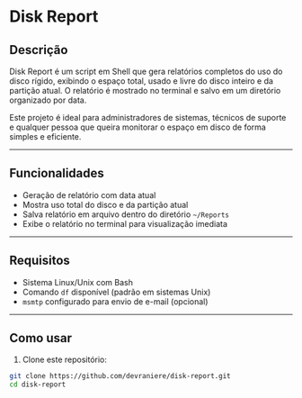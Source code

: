 # Disk Report

## Descrição

Disk Report é um script em Shell que gera relatórios completos do uso do disco rígido, exibindo o espaço total, usado e livre do disco inteiro e da partição atual. O relatório é mostrado no terminal e salvo em um diretório organizado por data.

Este projeto é ideal para administradores de sistemas, técnicos de suporte e qualquer pessoa que queira monitorar o espaço em disco de forma simples e eficiente.

---

## Funcionalidades

- Geração de relatório com data atual
- Mostra uso total do disco e da partição atual
- Salva relatório em arquivo dentro do diretório `~/Reports`
- Exibe o relatório no terminal para visualização imediata

---

## Requisitos

- Sistema Linux/Unix com Bash
- Comando `df` disponível (padrão em sistemas Unix)
- `msmtp` configurado para envio de e-mail (opcional)

---

## Como usar

1. Clone este repositório:

```bash
git clone https://github.com/devraniere/disk-report.git
cd disk-report
